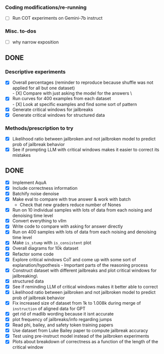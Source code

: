 ### Coding modifications/re-running
- [ ] Run COT experiments on Gemini-7b instruct

### Misc. to-dos
- [ ] why narrow exposition

## DONE

### Descriptive experiments
- [X] Overall percentages (reminder to reproduce because shuffle was not applied for all but one dataset)\
        - [X] Compare with just asking the model for the answers \
- [X] Run curves for 400 examples from each dataset\
        - [X] Look at specific examples and find some sort of pattern
- [X] Generate critical windows for jailbreaks 
- [X] Generate critical windows for structured data 

### Methods/prescription to try
- [x] Likelihood ratio between jailbroken and not jailbroken model to predict prob of jailbreak behavior
- [x] See if prompting LLM with critical windows makes it easier to correct its mistakes

## DONE
- [X] Implement AquA
- [X] Include correctness information
- [X] Batchify noise denoise
- [X] Make eval to compare with true answer & work with batch
    -   Check that new graders reduce number of Nones
- [X] Run on 10 individual samples with lots of data from each noising and denoising time level
- [X] Convert everything to vllm
- [X] Write code to compare with asking for answer directly
- [X] Run on 400 samples with lots of data from each noising and denoising time level
- [X] Make `is_stump` with `is_consistent` plot
- [X] Overall diagrams for 10k dataset
- [X] Refactor some code
- [X] Explore critical windows CoT and come up with some sort of explanation/hypothesis - Important parts of the reasoning process
- [X] Construct dataset with different jailbreaks and plot critical windows for jailbreaking\
- [X] structured data 
- [X] See if reminding LLM of critical windows makes it better able to correct
- [X] Likelihood ratio between jailbroken and not jailbroken model to predict prob of jailbreak behavior
- [X] Fix increased size of dataset from 1k to 1.008k during merge of `instruction` of aligned data for GPT
- [x] get rid of madlib wording because it isnt accurate 
- [x] plot frequency of jailbreaks/info regarding jumps 
- [x] Read phi, bailey, and safety token training papers
- [X] Use dataset from Luke Bailey paper to compute jailbreak accuracy
- [X] Test using pre-instruct model instead of the jailbroken experiments
- [x] Plots about breakdown of correctness as a function of the length of the critical window
